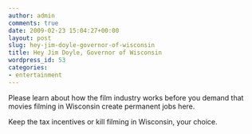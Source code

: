```yaml
---
author: admin
comments: true
date: 2009-02-23 15:04:27+00:00
layout: post
slug: hey-jim-doyle-governor-of-wisconsin
title: Hey Jim Doyle, Governor of Wisconsin
wordpress_id: 53
categories:
- entertainment
---
```


Please learn about how the film industry works before you demand that movies filming in Wisconsin create permanent jobs here.

Keep the tax incentives or kill filming in Wisconsin, your choice.
